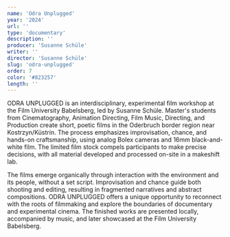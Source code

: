 ```yaml
---
name: 'Odra Unplugged'
year: '2024'
url: ''
type: 'documentary'
description: ''
producer: 'Susanne Schüle'
writer: ''
director: 'Susanne Schüle'
slug: 'odra-unplugged'
order: 7
color: '#823257'
length: ''
---
```


<script>
  import ExternalLink from '$lib/components/Link/ExternalLink.svelte';
  import Link from '$lib/components/Link/Link.svelte';
</script>

ODRA UNPLUGGED is an interdisciplinary, experimental film workshop at the Film University Babelsberg, led by Susanne Schüle. Master's students from Cinematography, Animation Directing, Film Music, Directing, and Production create short, poetic films in the Oderbruch border region near Kostrzyn/Küstrin. The process emphasizes improvisation, chance, and hands-on craftsmanship, using analog Bolex cameras and 16mm black-and-white film. The limited film stock compels participants to make precise decisions, with all material developed and processed on-site in a makeshift lab.

The films emerge organically through interaction with the environment and its people, without a set script. Improvisation and chance guide both shooting and editing, resulting in fragmented narratives and abstract compositions. ODRA UNPLUGGED offers a unique opportunity to reconnect with the roots of filmmaking and explore the boundaries of documentary and experimental cinema. The finished works are presented locally, accompanied by music, and later showcased at the Film University Babelsberg.
